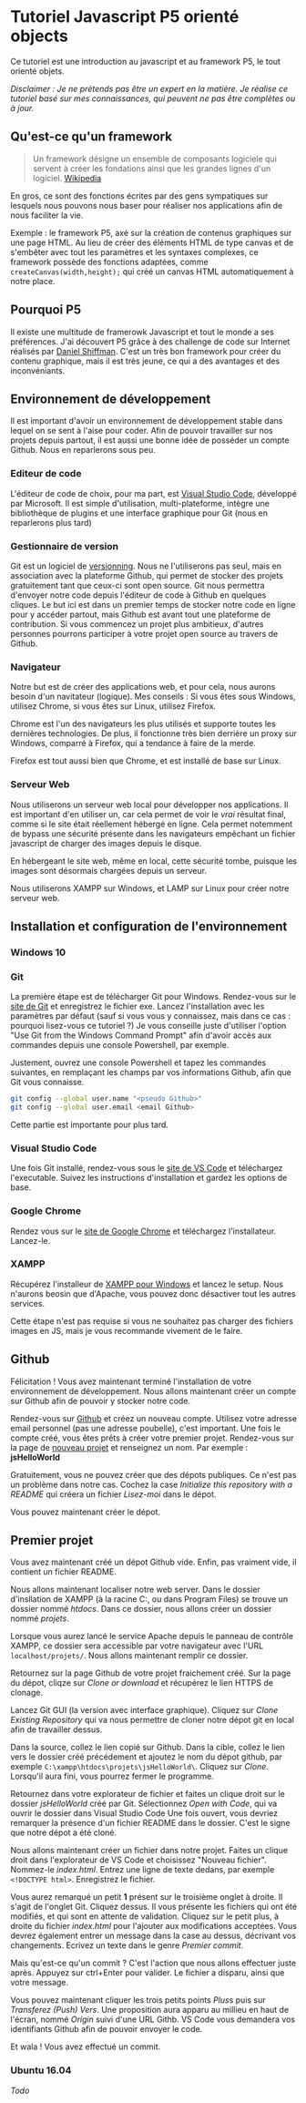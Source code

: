 # Tutoriel Javascript P5 orienté objects

Ce tutoriel est une introduction au javascript et au framework P5, le tout orienté objets.

*Disclaimer : Je ne prétends pas être un expert en la matière. Je réalise ce tutoriel basé sur mes connaissances, qui peuvent ne pas être complètes ou à jour.*

## Qu'est-ce qu'un framework

> Un framework désigne un ensemble de composants logiciele qui servent à créer les fondations ainsi que les grandes lignes d'un logiciel.
[Wikipedia](https://fr.wikipedia.org/wiki/Framework "Page Wikipedia sur les framework")

En gros, ce sont des fonctions écrites par des gens sympatiques sur lesquels nous pouvons nous baser pour réaliser nos applications afin de nous faciliter la vie.

Exemple : le framework P5, axé sur la création de contenus graphiques sur une page HTML.
Au lieu de créer des éléments HTML de type canvas et de s'embêter avec tout les paramètres et les syntaxes complexes, ce framework possède des fonctions adaptées, comme `createCanvas(width,height);` qui créé un canvas HTML automatiquement à notre place.

## Pourquoi P5

Il existe une multitude de framerowk Javascript et tout le monde a ses préférences.
J'ai découvert P5 grâce à des challenge de code sur Internet réalisés par [Daniel Shiffman](http://thecodingtrain.com/ "Site de Daniel Shiffman").
C'est un très bon framework pour créer du contenu graphique, mais il est très jeune, ce qui a des avantages et des inconvéniants.

## Environnement de développement

Il est important d'avoir un environnement de développement stable dans lequel on se sent à l'aise pour coder.
Afin de pouvoir travailler sur nos projets depuis partout, il est aussi une bonne idée de posséder un compte Github. Nous en reparlerons sous peu.

### Editeur de code

L'éditeur de code de choix, pour ma part, est [Visual Studio Code](https://code.visualstudio.com/ "Sit web du VS Code"), développé par Microsoft. Il est simple d'utilisation, multi-plateforme, intègre une bibliothèque de plugins et une interface graphique pour Git (nous en reparlerons plus tard)

### Gestionnaire de version

Git est un logiciel de [versionning](https://en.wikipedia.org/wiki/Software_versioning "Page Wikipedia sur le versionning (EN)"). Nous ne l'utiliserons pas seul, mais en association avec la plateforme Github, qui permet de stocker des projets gratuitement tant que ceux-ci sont open source. Git nous permettra d'envoyer notre code depuis l'éditeur de code à Github en quelques cliques.
Le but ici est dans un premier temps de stocker notre code en ligne pour y accéder partout, mais Github est avant tout une plateforme de contribution. Si vous commencez un projet plus ambitieux, d'autres personnes pourrons participer à votre projet open source au travers de Github.

### Navigateur

Notre but est de créer des applications web, et pour cela, nous aurons besoin d'un navitateur (logique).
Mes conseils : Si  vous êtes sous Windows, utilisez Chrome, si vous êtes sur Linux, utilisez Firefox.

Chrome est l'un des navigateurs les plus utilisés et supporte toutes les dernières technologies. De plus, il fonctionne très bien derrière un proxy sur Windows, comparré à Firefox, qui a tendance à faire de la merde.

Firefox est tout aussi bien que Chrome, et est installé de base sur Linux.

### Serveur Web

Nous utiliserons un serveur web local pour développer nos applications. Il est important d'en utiliser un, car cela permet de voir le *vrai* résultat final, comme si le site était réellement hébergé en ligne.
Cela permet notemment de bypass une sécurité présente dans les navigateurs empêchant un fichier javascript de charger des images depuis le disque.

En hébergeant le site web, même en local, cette sécurité tombe, puisque les images sont désormais chargées depuis un serveur.

Nous utiliserons XAMPP sur Windows, et LAMP sur Linux pour créer notre serveur web.

## Installation et configuration de l'environnement

### Windows 10

### Git

La première étape est de télécharger Git pour Windows. Rendez-vous sur le [site de Git](https://git-scm.com/download/win "Page de téléchargement de Git pour Windows") et enregistrez le fichier exe.
Lancez l'installation avec les paramètres par défaut (sauf si vous vous y connaissez, mais dans ce cas : pourquoi lisez-vous ce tutoriel ?)
Je vous conseille juste d'utiliser l'option "Use Git from the Windows Command Prompt" afin d'avoir accès aux commandes depuis une console Powershell, par exemple.

Justement, ouvrez une console Powershell et tapez les commandes suivantes, en remplaçant les champs par vos informations Github, afin que Git vous connaisse.
```bash
git config --global user.name "<pseudo Github>"
git config --global user.email <email Github>
```

Cette partie est importante pour plus tard.

### Visual Studio Code

Une fois Git installé, rendez-vous sous le [site de VS Code](https://code.visualstudio.com/docs/?dv=win "Téléchargement de VS Code") et téléchargez l'executable.
Suivez les instructions d'installation et gardez les options de base.

### Google Chrome
Rendez vous sur le [site de Google Chrome](https://www.google.com/chrome/browser/thankyou.html?platform=win64&statcb=1&installdataindex=defaultbrowser "Téléchargement de Google Chrome") et téléchargez l'installateur.
Lancez-le.

### XAMPP

Récupérez l'installeur de [XAMPP pour Windows](https://www.apachefriends.org/xampp-files/7.1.1/xampp-win32-7.1.1-0-VC14-installer.exe "Téléchargement de XAMPP") et lancez le setup.
Nous n'aurons beosin que d'Apache, vous pouvez donc désactiver tout les autres services.

Cette étape n'est pas requise si vous ne souhaitez pas charger des fichiers images en JS, mais je vous recommande vivement de le faire.


## Github

Félicitation ! Vous avez maintenant terminé l'installation de votre environnement de développement.
Nous allons maintenant créer un compte sur Github afin de pouvoir y stocker notre code.

Rendez-vous sur [Github](https://github.com/ "Site de Github") et créez un nouveau compte. Utilisez votre adresse email personnel (pas une adresse poubelle), c'est important.
Une fois le compte créé, vous êtes prêts à créer votre premier projet.
Rendez-vous sur la page de [nouveau projet](https://github.com/new "Page 'new project'") et renseignez un nom. Par exemple : **jsHelloWorld**

Gratuitement, vous ne pouvez créer que des dépots publiques. Ce n'est pas un problème dans notre cas.
Cochez la case *Initialize this repository with a README* qui créera un fichier *Lisez-moi* dans le dépot.

Vous pouvez maintenant créer le dépot.

## Premier projet

Vous avez maintenant créé un dépot Github vide. Enfin, pas vraiment vide, il contient un fichier README.

Nous allons maintenant localiser notre web server.
Dans le dossier d'insllation de XAMPP (à la racine C:, ou dans Program Files) se trouve un dossier nommé *htdocs*.
Dans ce dossier, nous allons créer un dossier nommé *projets*.

Lorsque vous aurez lancé le service Apache depuis le panneau de contrôle XAMPP, ce dossier sera accessible par votre navigateur avec l'URL `localhost/projets/`.
Nous allons maintenant remplir ce dossier.

Retournez sur la page Github de votre projet fraichement créé.
Sur la page du dépot, cliqze sur *Clone or download* et récupérez le lien HTTPS de clonage.

Lancez Git GUI (la version avec interface graphique).
Cliquez sur *Clone Existing Repository* qui va nous permettre de cloner notre dépot git en local afin de travailler dessus.

Dans la source, collez le lien copié sur Github. Dans la cible, collez le lien vers le dossier créé précédement et ajoutez le nom du dépot github, par exemple `C:\xampp\htdocs\projets\jsHelloWorld\`.
Cliquez sur *Clone*. Lorsqu'il aura fini, vous pourrez fermer le programme.

Retournez dans votre explorateur de fichier et faites un clique droit sur le dossier *jsHelloWorld* créé par Git. Sélectionnez *Open with Code*, qui va ouvrir le dossier dans Visual Studio Code
Une fois ouvert, vous devriez remarquer la présence d'un fichier README dans le dossier. C'est le signe que notre dépot a été cloné.

Nous allons maintenant créer un fichier dans notre projet.
Faites un clique droit dans l'explorateur de VS Code et choisissez "Nouveau fichier".
Nommez-le *index.html*.
Entrez une ligne de texte dedans, par exemple `<!DOCTYPE html>`.
Enregistrez le fichier.

Vous aurez remarqué un petit **1** présent sur le troisième onglet à droite. Il s'agit de l'onglet Git. Cliquez dessus.
Il vous présente les fichiers qui ont été modifiés, et qui sont en attente de validation.
Cliquez sur le petit plus, à droite du fichier *index.html* pour l'ajouter aux modifications acceptées. Vous devrez également entrer un message dans la case au dessus, décrivant vos changements.
Ecrivez un texte dans le genre *Premier commit*.

Mais qu'est-ce qu'un commit ? C'est l'action que nous allons effectuer juste après.
Appuyez sur ctrl+Enter pour valider. Le fichier a disparu, ainsi que votre message.

Vous pouvez maintenant cliquer les trois petits points *Plus*s puis sur *Transferez (Push) Vers*.
Une proposition aura apparu au millieu en haut de l'écran, nommé *Origin* suivi d'une URL Githb.
VS Code vous demandera vos identifiants Github afin de pouvoir envoyer le code.

Et wala ! Vous avez effectué un commit.

### Ubuntu 16.04
*Todo*
